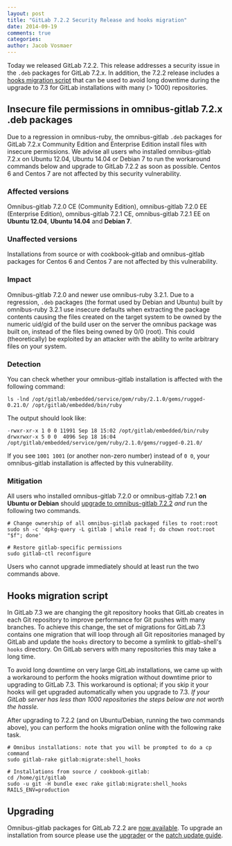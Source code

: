 ```yaml
---
layout: post
title: "GitLab 7.2.2 Security Release and hooks migration"
date: 2014-09-19
comments: true
categories:
author: Jacob Vosmaer
---
```


Today we released GitLab 7.2.2. This release addresses a security issue in the
`.deb` packages for GitLab 7.2.x. In addition, the 7.2.2 release includes a
[hooks migration script](#hooks-migration-script) that can be used to avoid
long downtime during the upgrade to 7.3 for GitLab installations with many (>
1000) repositories.

## Insecure file permissions in omnibus-gitlab 7.2.x .deb packages

Due to a regression in omnibus-ruby, the omnibus-gitlab `.deb` packages for GitLab
7.2.x Community Edition and Enterprise Edition install files with insecure
permissions. We advise all users who installed omnibus-gitlab 7.2.x on Ubuntu
12.04, Ubuntu 14.04 or Debian 7 to run the workaround commands below and
upgrade to GitLab 7.2.2 as soon as possible. Centos 6 and Centos 7 are not
affected by this security vulnerability.

### Affected versions

Omnibus-gitlab 7.2.0 CE (Community Edition), omnibus-gitlab 7.2.0 EE
(Enterprise Edition), omnibus-gitlab 7.2.1 CE, omnibus-gitlab 7.2.1 EE on
__Ubuntu 12.04__, __Ubuntu 14.04__ and __Debian 7__.

### Unaffected versions

Installations from source or with cookbook-gitlab and omnibus-gitlab packages
for Centos 6 and Centos 7 are not affected by this vulnerability.

### Impact

Omnibus-gitlab 7.2.0 and newer use omnibus-ruby 3.2.1. Due to a regression,
`.deb` packages (the format used by Debian and Ubuntu) built by omnibus-ruby
3.2.1 use insecure defaults when extracting the package contents causing the
files created on the target system to be owned by the numeric uid/gid of the
build user on the server the omnibus package was built on, instead of the files
being owned by 0/0 (root). This could (theoretically) be exploited by an
attacker with the ability to write arbitrary files on your system.

### Detection

You can check whether your omnibus-gitlab installation is affected with the
following command:

```
ls -lnd /opt/gitlab/embedded/service/gem/ruby/2.1.0/gems/rugged-0.21.0/ /opt/gitlab/embedded/bin/ruby
```

The output should look like:

```
-rwxr-xr-x 1 0 0 11991 Sep 18 15:02 /opt/gitlab/embedded/bin/ruby
drwxrwxr-x 5 0 0  4096 Sep 18 16:04 /opt/gitlab/embedded/service/gem/ruby/2.1.0/gems/rugged-0.21.0/
```

If you see `1001 1001` (or another non-zero number) instead of `0 0`, your
omnibus-gitlab installation is affected by this vulnerability.

### Mitigation

All users who installed omnibus-gitlab 7.2.0 or omnibus-gitlab 7.2.1 __on
Ubuntu or Debian__ should [upgrade to omnibus-gitlab 7.2.2](/downloads/) _and_
run the following two commands.

```
# Change ownership of all omnibus-gitlab packaged files to root:root
sudo sh -c 'dpkg-query -L gitlab | while read f; do chown root:root "$f"; done'

# Restore gitlab-specific permissions
sudo gitlab-ctl reconfigure
```

Users who cannot upgrade immediately should at least run the two commands above.

<a name="hooks-migration-script"></a>
## Hooks migration script

In GitLab 7.3 we are changing the git repository hooks that GitLab creates in
each Git repository to improve performance for Git pushes with many branches.
To achieve this change, the set of migrations for GitLab 7.3 contains one
migration that will loop through all Git repositories managed by GitLab and
update the `hooks` directory to become a symlink to gitlab-shell's `hooks`
directory. On GitLab servers with many repositories this may take a long time.

To avoid long downtime on very large GitLab installations, we came up with a
workaround to perform the hooks migration without downtime prior to upgrading
to GitLab 7.3. This workaround is optional; if you skip it your hooks will get
upgraded automatically when you upgrade to 7.3. _If your GitLab server has less
than 1000 repositories the steps below are not worth the hassle._

After upgrading to 7.2.2 (and on Ubuntu/Debian, running the two commands
above), you can perform the hooks migration online with the following rake
task.

```
# Omnibus installations: note that you will be prompted to do a cp command
sudo gitlab-rake gitlab:migrate:shell_hooks

# Installations from source / cookbook-gitlab:
cd /home/git/gitlab
sudo -u git -H bundle exec rake gitlab:migrate:shell_hooks RAILS_ENV=production
```

## Upgrading

Omnibus-gitlab packages for GitLab 7.2.2 are [now
available](https://about.gitlab.com/downloads/). To upgrade an installation
from source please use the
[upgrader](http://doc.gitlab.com/ce/update/upgrader.html) or the [patch update
guide](http://doc.gitlab.com/ce/update/patch_versions.html).
